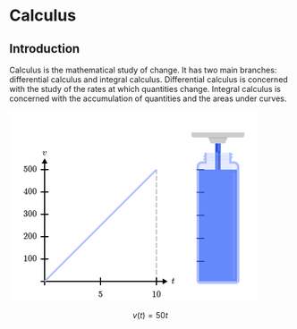 
# Calculus

## Introduction

Calculus is the mathematical study of change. It has two main branches: differential calculus and integral calculus. Differential calculus is concerned with the study of the rates at which quantities change. Integral calculus is concerned with the accumulation of quantities and the areas under curves.

![Introduction](calculus_intro.png)


$$ v(t) = 50t $$